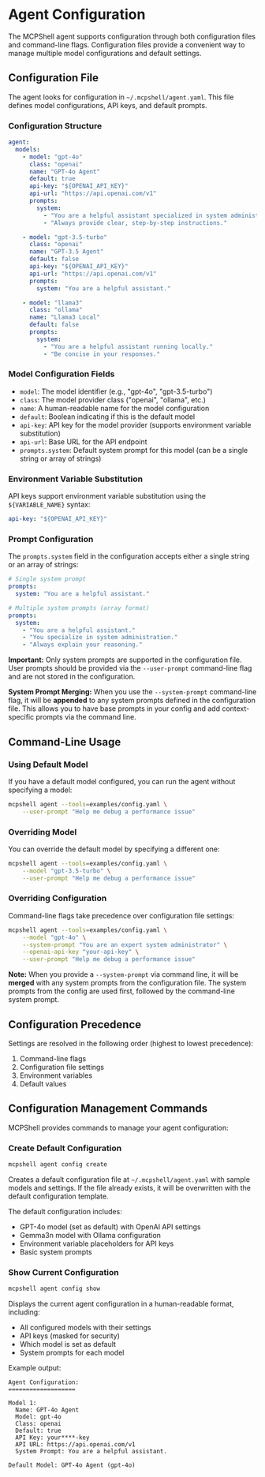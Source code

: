 # Agent Configuration

The MCPShell agent supports configuration through both configuration files and command-line flags. Configuration files provide a convenient way to manage multiple model configurations and default settings.

## Configuration File

The agent looks for configuration in `~/.mcpshell/agent.yaml`. This file defines model configurations, API keys, and default prompts.

### Configuration Structure

```yaml
agent:
  models:
    - model: "gpt-4o"
      class: "openai"
      name: "GPT-4o Agent"
      default: true
      api-key: "${OPENAI_API_KEY}"
      api-url: "https://api.openai.com/v1"
      prompts:
        system:
          - "You are a helpful assistant specialized in system administration."
          - "Always provide clear, step-by-step instructions."

    - model: "gpt-3.5-turbo"
      class: "openai"
      name: "GPT-3.5 Agent"
      default: false
      api-key: "${OPENAI_API_KEY}"
      api-url: "https://api.openai.com/v1"
      prompts:
        system: "You are a helpful assistant."

    - model: "llama3"
      class: "ollama"
      name: "Llama3 Local"
      default: false
      prompts:
        system:
          - "You are a helpful assistant running locally."
          - "Be concise in your responses."
```

### Model Configuration Fields

- `model`: The model identifier (e.g., "gpt-4o", "gpt-3.5-turbo")
- `class`: The model provider class ("openai", "ollama", etc.)
- `name`: A human-readable name for the model configuration
- `default`: Boolean indicating if this is the default model
- `api-key`: API key for the model provider (supports environment variable substitution)
- `api-url`: Base URL for the API endpoint
- `prompts.system`: Default system prompt for this model (can be a single string or array of strings)

### Environment Variable Substitution

API keys support environment variable substitution using the `${VARIABLE_NAME}` syntax:

```yaml
api-key: "${OPENAI_API_KEY}"
```

### Prompt Configuration

The `prompts.system` field in the configuration accepts either a single string or an array of strings:

```yaml
# Single system prompt
prompts:
  system: "You are a helpful assistant."

# Multiple system prompts (array format)
prompts:
  system:
    - "You are a helpful assistant."
    - "You specialize in system administration."
    - "Always explain your reasoning."
```

**Important:** Only system prompts are supported in the configuration file. User prompts should be provided via the `--user-prompt` command-line flag and are not stored in the configuration.

**System Prompt Merging:** When you use the `--system-prompt` command-line flag, it will be **appended** to any system prompts defined in the configuration file. This allows you to have base prompts in your config and add context-specific prompts via the command line.

## Command-Line Usage

### Using Default Model

If you have a default model configured, you can run the agent without specifying a model:

```bash
mcpshell agent --tools=examples/config.yaml \
    --user-prompt "Help me debug a performance issue"
```

### Overriding Model

You can override the default model by specifying a different one:

```bash
mcpshell agent --tools=examples/config.yaml \
    --model "gpt-3.5-turbo" \
    --user-prompt "Help me debug a performance issue"
```

### Overriding Configuration

Command-line flags take precedence over configuration file settings:

```bash
mcpshell agent --tools=examples/config.yaml \
    --model "gpt-4o" \
    --system-prompt "You are an expert system administrator" \
    --openai-api-key "your-api-key" \
    --user-prompt "Help me debug a performance issue"
```

**Note:** When you provide a `--system-prompt` via command line, it will be **merged** with any system prompts from the configuration file. The system prompts from the config are used first, followed by the command-line system prompt.

## Configuration Precedence

Settings are resolved in the following order (highest to lowest precedence):

1. Command-line flags
1. Configuration file settings
1. Environment variables
1. Default values

## Configuration Management Commands

MCPShell provides commands to manage your agent configuration:

### Create Default Configuration

```bash
mcpshell agent config create
```

Creates a default configuration file at `~/.mcpshell/agent.yaml` with sample models and settings. If the file already exists, it will be overwritten with the default configuration template.

The default configuration includes:

- GPT-4o model (set as default) with OpenAI API settings
- Gemma3n model with Ollama configuration
- Environment variable placeholders for API keys
- Basic system prompts

### Show Current Configuration

```bash
mcpshell agent config show
```

Displays the current agent configuration in a human-readable format, including:

- All configured models with their settings
- API keys (masked for security)
- Which model is set as default
- System prompts for each model

Example output:

```text
Agent Configuration:
===================

Model 1:
  Name: GPT-4o Agent
  Model: gpt-4o
  Class: openai
  Default: true
  API Key: your****-key
  API URL: https://api.openai.com/v1
  System Prompt: You are a helpful assistant.

Default Model: GPT-4o Agent (gpt-4o)
```
